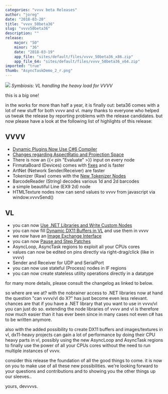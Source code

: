 ```yaml
---
categories: "vvvv beta Releases"
author: "joreg"
date: "2018-03-20"
title: "vvvv_50beta36"
slug: "vvvv50beta36"
description: ""
release: 
    major: "50"
    minor: "36"
    date: "2018-03-19"
    app_file: "sites/default/files/vvvv_50beta36_x86.zip"
    app_file_64: "sites/default/files/vvvv_50beta36_x64.zip"
imported: "true"
thumb: "AsyncTaskDemo_2_r.png"
---
```



![](AsyncTaskDemo_2_r.png)
*Symbiosis: VL handling the heavy load for VVVV*

this is a big one!

in the works for more than half a year, it is finally out: beta36 comes with a lot of new stuff for both vvvv and vl. many thanks to everyone who helped us tweak the release by reporting problems with the release candidates. but now please have a look at the following list of highlights of this release:

<!--{SPLIT()}-->
## VVVV

- [Dynamic Plugins Now Use C#6 Compiler](/blog/2017/c6-compiler-for-dynamic-plugins)
- [Changes regarding AspectRatio and Projection Space](/blog/2018/aspect-ratio-and-projection-space)
- There is now an {{< pin "Evaluate" >}} input on every node
- FirmataBoard (Devices) comes with [fixes](/blog/2017/firmata-updates-and-fixes) and is faster
- ArtNet (Network Sender/Receiver) are faster
- Tokenizer (Raw) comes with the [New Tokenizer Nodes](/blog/2017/new-tokenizer-nodes)
- BarcodeReader (String) decodes various 1d and 2d barcodes
- a simple beautiful Line (EX9 2d) node
- HTMLTexture nodes now can send values to vvvv from javascript via window.vvvvSend()
<!--~~~-->
## VL

- you can now [Use .NET Libraries and Write Custom Nodes](/blog/2017/vl-using-.net-libraries-and-writing-custom-nodes)
- you can now fill [Dynamic DX11 Buffers in VL](/blog/2018/dynamic-dx11-buffers-in-vl) and use them in vvvv
- we now have an [Image Exchange Interface](/blog/2018/vl-image-exchange-interface)
- you can now [Pause and Step Patches](/blog/2017/vl-one-frame-at-a-time) 
- AsyncLoop, AsyncTask regions to exploit all your CPUs cores
- values can now be edited on pins directly via right-drag/click (like in vvvv)
- Sender and Receiver for UDP and SerialPort
- you can now use stateful (Process) nodes in IF regions
- you can now create stateless utility operations directly in a datatype
<!--{SPLIT}-->

for many more details, please consult the changelog as linked to below.

so where are we at? with the nobrainer access to .NET libraries now at hand the question "can vvvv/vl do X?" has just become even less relevant. chances are that if you have a .NET library that you want to use in vvvv/vl you can just do so. extending the node libraries of vvvv and vl is therefore now much easier than it has ever been since in many cases not even c# has to be written anymore. 

also with the added possibility to create DX11 buffers and images/textures in vl, dx11-heavy projects can gain a lot of performance by doing their CPU heavy parts in vl, possibly using the new AsyncLoop and AsyncTask regions to finally use the power of all your CPUs cores without the need to run multiple instances of vvvv. 

consider this release the foundation of all the good things to come. it is now on you to make use of all these new possibilities. we're looking forward to your questions and contributions and to showing you the other things up our sleeves..

yours,
devvvvs.